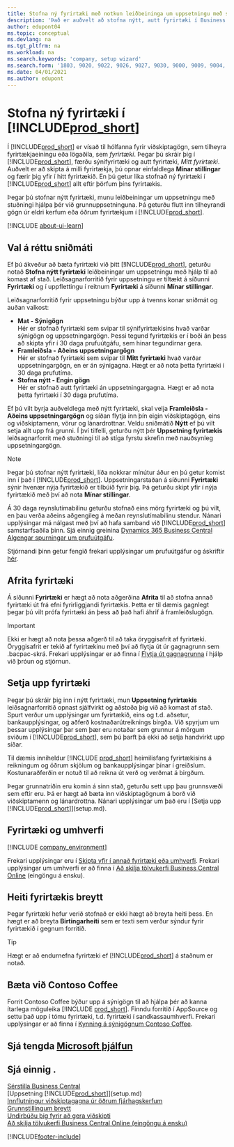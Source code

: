 ```yaml
---
title: Stofna ný fyrirtæki með notkun leiðbeininga um uppsetningu með stuðningi
description: 'Það er auðvelt að stofna nýtt, autt fyrirtæki í Business Central. Leiðbeiningar um uppsetningu með stuðningi hjálpa þér í gegnum skrefin, og þú getur flutt inn fyrirliggjandi viðskiptagögn þín.'
author: edupont04
ms.topic: conceptual
ms.devlang: na
ms.tgt_pltfrm: na
ms.workload: na
ms.search.keywords: 'company, setup wizard'
ms.search.form: '1803, 9020, 9022, 9026, 9027, 9030, 9000, 9009, 9004, 9005, 9024, 9006, 9007, 9010, 9016, 9017'
ms.date: 04/01/2021
ms.author: edupont
---
```

# Stofna ný fyrirtæki í [!INCLUDE[prod_short](includes/prod_short.md)]

Í [!INCLUDE[prod_short](includes/prod_short.md)] er vísað til hólfanna fyrir viðskiptagögn, sem tilheyra fyrirtækjaeiningu eða lögaðila, sem *fyrirtæki*. Þegar þú skráir þig í [!INCLUDE[prod_short](includes/prod_short.md)], færðu sýnifyrirtæki og autt fyrirtæki, *Mitt fyrirtæki*. Auðvelt er að skipta á milli fyrirtækja, þú opnar einfaldlega **Mínar stillingar** og færir þig yfir í hitt fyrirtækið. En þú getur líka stofnað ný fyrirtæki í [!INCLUDE[prod_short](includes/prod_short.md)] allt eftir þörfum þíns fyrirtækis.  

Þegar þú stofnar nýtt fyrirtæki, munu leiðbeiningar um uppsetningu með stuðningi hjálpa þér við grunnuppsetninguna. Þá geturðu flutt inn tilheyrandi gögn úr eldri kerfum eða öðrum fyrirtækjum í [!INCLUDE[prod_short](includes/prod_short.md)].  

[!INCLUDE [about-ui-learn](includes/about-ui-learn.md)]

## Val á réttu sniðmáti

Ef þú ákveður að bæta fyrirtæki við þitt [!INCLUDE[prod_short](includes/prod_short.md)], geturðu notað **Stofna nýtt fyrirtæki** leiðbeiningar um uppsetningu með hjálp til að komast af stað. Leiðsagnarforritið fyrir uppsetningu er tiltækt á síðunni **Fyrirtæki** og í uppflettingu í reitnum **Fyrirtæki** á síðunni **Mínar stillingar**.  

Leiðsagnarforritið fyrir uppsetningu býður upp á tvenns konar sniðmát og auðan valkost:

- **Mat - Sýnigögn**  
    Hér er stofnað fyrirtæki sem svipar til sýnifyrirtækisins hvað varðar sýnigögn og uppsetningargögn. Þessi tegund fyrirtækis er í boði án þess að skipta yfir í 30 daga prufuútgáfu, sem hinar tegundirnar gera.  
- **Framleiðsla - Aðeins uppsetningargögn**  
    Hér er stofnað fyrirtæki sem svipar til **Mitt fyrirtæki** hvað varðar uppsetningargögn, en er án sýnigagna. Hægt er að nota þetta fyrirtæki í 30 daga prufutíma.  
- **Stofna nýtt - Engin gögn**  
    Hér er stofnað autt fyrirtæki án uppsetningargagna. Hægt er að nota þetta fyrirtæki í 30 daga prufutíma.  

Ef þú vilt byrja auðveldlega með nýtt fyrirtæki, skal velja **Framleiðsla - Aðeins uppsetningargögn** og síðan flytja inn þín eigin viðskiptagögn, eins og viðskiptamenn, vörur og lánardrottnar. Veldu sniðmátið **Nýtt** ef þú vilt setja allt upp frá grunni. Í því tilfelli, geturðu nýtt þér **Uppsetning fyrirtækis** leiðsagnarforrit með stuðningi til að stíga fyrstu skrefin með nauðsynleg uppsetningargögn.  

> [!NOTE]  
> Þegar þú stofnar nýtt fyrirtæki, líða nokkrar mínútur áður en þú getur komist inn í það í [!INCLUDE[prod_short](includes/prod_short.md)]. Uppsetningarstaðan á síðunni **Fyrirtæki** sýnir hvenær nýja fyrirtækið er tilbúið fyrir þig. Þá geturðu skipt yfir í nýja fyrirtækið með því að nota **Mínar stillingar**.  

Á 30 daga reynslutímabilinu geturðu stofnað eins mörg fyrirtæki og þú vilt, en þau verða aðeins aðgengileg á meðan reynslutímabilinu stendur. Nánari upplýsingar má nálgast með því að hafa samband við [!INCLUDE[prod_short](includes/prod_short.md)] samstarfsaðila þinn. Sjá einnig greinina [Dynamics 365 Business Central Algengar spurningar um prufuútgáfu](trial-faq.md).  

Stjórnandi þinn getur fengið frekari upplýsingar um prufuútgáfur og áskriftir [hér](/dynamics365/business-central/dev-itpro/administration/trials-subscriptions).  

## Afrita fyrirtæki

Á síðunni **Fyrirtæki** er hægt að nota aðgerðina **Afrita** til að stofna annað fyrirtæki út frá efni fyrirliggjandi fyrirtækis. Þetta er til dæmis gagnlegt þegar þú vilt prófa fyrirtæki án þess að það hafi áhrif á framleiðslugögn.

> [!Important]
> Ekki er hægt að nota þessa aðgerð til að taka öryggisafrit af fyrirtæki. Öryggisafrit er tekið af fyrirtækinu með því að flytja út úr gagnagrunn sem .bacpac-skrá. Frekari upplýsingar er að finna í [Flytja út gagnagrunna](/dynamics365/business-central/dev-itpro/administration/tenant-admin-center-database-export) í hjálp við þróun og stjórnun.

## Setja upp fyrirtæki

Þegar þú skráir þig inn í nýtt fyrirtæki, mun **Uppsetning fyrirtækis** leiðsagnarforritið opnast sjálfvirkt og aðstoða þig við að komast af stað. Spurt verður um upplýsingar um fyrirtækið, eins og t.d. aðsetur, bankaupplýsingar, og aðferð kostnaðarútreiknings birgða. Við spyrjum um þessar upplýsingar þar sem þær eru notaðar sem grunnur á mörgum sviðum í [!INCLUDE[prod_short](includes/prod_short.md)], sem þú þarft þá ekki að setja handvirkt upp síðar.  

Til dæmis inniheldur [!INCLUDE [prod_short](includes/prod_short.md)] heimilisfang fyrirtækisins á reikningum og öðrum skjölum og bankaupplýsingar þínar í greiðslum. Kostunaraðferðin er notuð til að reikna út verð og verðmat á birgðum.  

Þegar grunnatriðin eru komin á sinn stað, geturðu sett upp þau grunnsvæði sem eftir eru. Þá er hægt að bæta inn viðskiptagögnum á borð við viðskiptamenn og lánardrottna. Nánari upplýsingar um það eru í [Setja upp [!INCLUDE[prod_short](includes/prod_short.md)]](setup.md).  

## Fyrirtæki og umhverfi

[!INCLUDE [company_environment](includes/company_environment.md)]

Frekari upplýsingar eru í [Skipta yfir í annað fyrirtæki eða umhverfi](ui-organization-switch.md). Frekari upplýsingar um umhverfi er að finna í [Að skilja tölvukerfi Business Central Online](/dynamics365/business-central/dev-itpro/administration/tenant-environment-topology) (eingöngu á ensku).  

## Heiti fyrirtækis breytt

Þegar fyrirtæki hefur verið stofnað er ekki hægt að breyta heiti þess. En hægt er að breyta **Birtingarheiti** sem er texti sem verður sýndur fyrir fyrirtækið í gegnum forritið.  

> [!TIP]
> Hægt er að endurnefna fyrirtæki ef [!INCLUDE[prod_short](includes/prod_short.md)] á staðnum er notað.

## Bæta við Contoso Coffee

Forrit Contoso Coffee býður upp á sýnigögn til að hjálpa þér að kanna ítarlega möguleika [!INCLUDE [prod_short](includes/prod_short.md)]. Finndu forritið í AppSource og settu það upp í tómu fyrirtæki, t.d. fyrirtæki í sandkassaumhverfi. Frekari upplýsingar er að finna í [Kynning á sýnigögnum Contoso Coffee](contoso-coffee/contoso-coffee-intro.md).  

## Sjá tengda [Microsoft þjálfun](/training/modules/create-new-companies-dynamics-365-business-central/)

## Sjá einnig .

[Sérstilla Business Central](ui-customizing-overview.md)  
[Uppsetning [!INCLUDE[prod_short](includes/prod_short.md)]](setup.md)  
[Innflutningur viðskiptagagna úr öðrum fjárhagskerfum](across-import-data-configuration-packages.md)  
[Grunnstillingum breytt](ui-change-basic-settings.md)  
[Undirbúðu þig fyrir að gera viðskipti](ui-get-ready-business.md)  
[Að skilja tölvukerfi Business Central Online (eingöngu á ensku)](/dynamics365/business-central/dev-itpro/administration/tenant-environment-topology)  


[!INCLUDE[footer-include](includes/footer-banner.md)]
